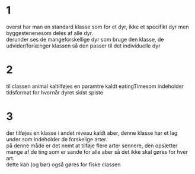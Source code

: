 # 1
overst har man en standard klasse som for et dyr, ikke et specifikt dyr men byggestenenesom deles af  alle dyr.<br>
derunder ses de mangeforskellige dyr som bruge den klasse, de udvider/forlænger klassen så den passer til det individuelle  dyr<br>
# 2
til classen animal kaltilføjes en paramtre kaldt eatingTimesom  indeholder tidsformat for hvornår dyret sidst spiste<br>
# 3
der tilføjes en klasse i andet niveau  kaldt aber, denne  klasse har et lag under som indeholder de forskelige arter.<br> 
på denne måde er det nemt at tilføje flere  arter sennere, den opsætter mange af de ting som er sande for  alle aber så det  ikke skal  gøres for hver art.<br>
dette kan (og bør)  også gøres for fiske classen
